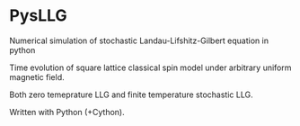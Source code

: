 # PysLLG
Numerical simulation of stochastic Landau-Lifshitz-Gilbert equation in python

Time evolution of square lattice classical spin model under arbitrary uniform magnetic field.

Both zero temeprature LLG and finite temperature stochastic LLG.

Written with Python (+Cython).
